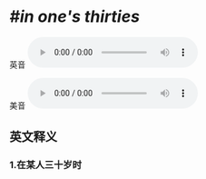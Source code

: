 # ***\#in one's thirties*** 
英音
<audio src="./media/in one's thirties1_AAC.aac" controls="controls"></audio>

美音
<audio src="./media/in one's thirties2_AAC.aac" controls="controls"></audio>



  

英文释义
---
### 1.**在某人三十岁时**  


